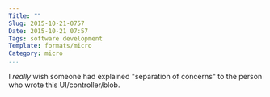 ```yaml
---
Title: ""
Slug: 2015-10-21-0757
Date: 2015-10-21 07:57
Tags: software development
Template: formats/micro
Category: micro
...
```


I *really* wish someone had explained "separation of concerns" to the person who
wrote this UI/controller/blob.
